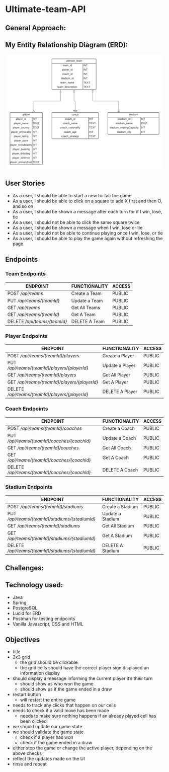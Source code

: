 # Ultimate-team-API

## General Approach: 

## My Entity Relationship Diagram (ERD):
![](./UltimateTeam.png)

## User Stories
- As a user, I should be able to start a new tic tac toe game
- As a user, I should be able to click on a square to add X first and then O, and so on
- As a user, I should be shown a message after each turn for if I win, lose, tie
- As a user, I should not be able to click the same square twice
- As a user, I should be shown a message when I win, lose or tie
- As a user, I should not be able to continue playing once I win, lose, or tie
- As a user, I should be able to play the game again without refreshing the page

## Endpoints

### Team Endpoints
| ENDPOINT | FUNCTIONALITY | ACCESS |
| --- | :--- | :--- |
| POST _/api/teams_ | Create a Team | PUBLIC |
| PUT _/api/teams/{teamId}_ | Update a Team| PUBLIC |
| GET _/api/teams_ | Get All Teams | PUBLIC |
| GET _/api/teams/{teamId}_ | Get A Team | PUBLIC |
| DELETE _/api/teams/{teamId}_ | DELETE A Team | PUBLIC |

### Player Endpoints
| ENDPOINT | FUNCTIONALITY | ACCESS |
| --- | :--- | :--- |
| POST _/api/teams/{teamId}/players_ | Create a Player | PUBLIC |
| PUT _/api/teams/{teamId}/players/{playerId}_  | Update a Player| PUBLIC |
| GET _/api/teams/{teamId}/players_  | Get All Player | PUBLIC |
| GET _/api/teams/{teamId}/players/{playerId}_  | Get A Player | PUBLIC |
| DELETE _/api/teams/{teamId}/players/{playerId}_  | DELETE A Player | PUBLIC |

### Coach Endpoints
| ENDPOINT | FUNCTIONALITY | ACCESS |
| --- | :--- | :--- |
| POST _/api/teams/{teamId}/coaches_ | Create a Coach | PUBLIC |
| PUT _/api/teams/{teamId}/coaches/{coachId}_ | Update a Coach| PUBLIC |
| GET _/api/teams/{teamId}/coaches_ | Get All Coach | PUBLIC |
| GET _/api/teams/{teamId}/coaches/{coachId}_ | Get A Coach | PUBLIC |
| DELETE _/api/teams/{teamId}/coaches/{coachId}_ | DELETE A Coach | PUBLIC |

### Stadium Endpoints
| ENDPOINT | FUNCTIONALITY | ACCESS |
| --- | :--- | :--- |
| POST _/api/teams/{teamId}/stadiums_ | Create a Stadium | PUBLIC |
| PUT _/api/teams/{teamId}/stadiums/{stadiumId}_ | Update a Stadium| PUBLIC |
| GET _/api/teams/{teamId}/stadiums_ | Get All Stadium | PUBLIC |
| GET _/api/teams/{teamId}/stadiums/{stadiumId}_ | Get A Stadium | PUBLIC |
| DELETE _/api/teams/{teamId}/stadiums/{stadiumId}_ | DELETE A Stadium | PUBLIC |

## Challenges:

## Technology used:

- Java
- Spring
- PostgreSQL
- Lucid for ERD
- Postman for testing endpoints
- Vanilla Javascript, CSS and HTML


## Objectives
- title
- 3x3 grid
    * the grid should be clickable
    * the grid cells should have the correct player sign displayed an information display
- should display a message informing the current player it’s their turn
    * should show us who won the game
    * should show us if the game ended in a draw
- restart button
    * will restart the entire game
- needs to track any clicks that happen on our cells
- needs to check if a valid move has been made
    * needs to make sure nothing happens if an already played cell has been clicked
- we should update our game state
- we should validate the game state
    * check if a player has won
    * check if the game ended in a draw
- either stop the game or change the active player, depending on the above checks
- reflect the updates made on the UI
- rinse and repeat

